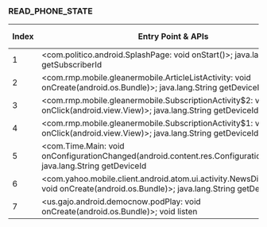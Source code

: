 ### READ_PHONE_STATE
| Index | Entry Point & APIs | Screen shot | Resource id | Label |
| ------------- | ------------- | ------------- |-------------|-------------|
| 1 | <com.politico.android.SplashPage: void onStart()>; java.lang.String getSubscriberId | ![](D:\COSMOS\output\py\Play_win8\News_Magazines\com.politico.android\com.politico.android.SplashPage.png) |  | |
| 2 | <com.rmp.mobile.gleanermobile.ArticleListActivity: void onCreate(android.os.Bundle)>; java.lang.String getDeviceId | ![](D:\COSMOS\output\py\Play_win8\News_Magazines\com.rmp.mobile.gleanermobile\com.rmp.mobile.gleanermobile.ArticleListActivity.png) |  | |
| 3 | <com.rmp.mobile.gleanermobile.SubscriptionActivity$2: void onClick(android.view.View)>; java.lang.String getDeviceId | ![](D:\COSMOS\output\py\Play_win8\News_Magazines\com.rmp.mobile.gleanermobile\com.rmp.mobile.gleanermobile.SubscriptionActivity.png) |  | |
| 4 | <com.rmp.mobile.gleanermobile.SubscriptionActivity$1: void onClick(android.view.View)>; java.lang.String getDeviceId | ![](D:\COSMOS\output\py\Play_win8\News_Magazines\com.rmp.mobile.gleanermobile\com.rmp.mobile.gleanermobile.SubscriptionActivity.png) |  | |
| 5 | <com.Time.Main: void onConfigurationChanged(android.content.res.Configuration)>; java.lang.String getDeviceId | ![](D:\COSMOS\output\py\Play_win8\News_Magazines\com.Time\com.Time.Main.png) |  | |
| 6 | <com.yahoo.mobile.client.android.atom.ui.activity.NewsDigestActivity: void onCreate(android.os.Bundle)>; java.lang.String getDeviceId | ![](D:\COSMOS\output\py\Play_win8\News_Magazines\com.yahoo.mobile.client.android.atom\com.yahoo.mobile.client.android.atom.ui.activity.NewsDigestActivity.png) |  | |
| 7 | <us.gajo.android.democnow.podPlay: void onCreate(android.os.Bundle)>; void listen | ![](D:\COSMOS\output\py\Play_win8\News_Magazines\us.gajo.android.democnow\us.gajo.android.democnow.podPlay.png) |  | |
